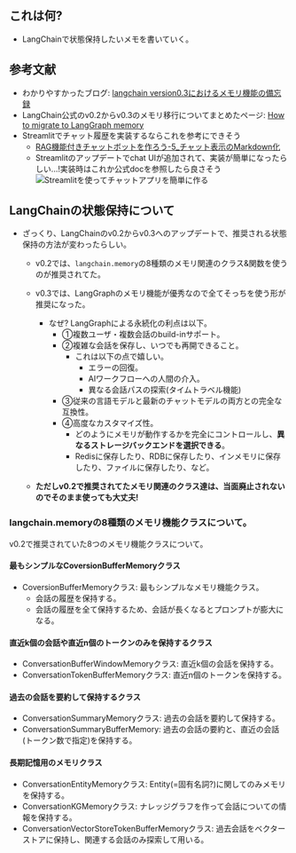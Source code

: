 ## これは何?

- LangChainで状態保持したいメモを書いていく。

## 参考文献

- わかりやすかったブログ: [langchain version0.3におけるメモリ機能の備忘録](https://qiita.com/ayoyo/items/276b4a6dc49037782b92)
- LangChain公式のv0.2からv0.3のメモリ移行についてまとめたページ: [How to migrate to LangGraph memory](https://python.langchain.com/docs/versions/migrating_memory/)
- Streamlitでチャット履歴を実装するならこれを参考にできそう
  - [RAG機能付きチャットボットを作ろう-5_チャット表示のMarkdown化](https://zenn.dev/bluetang/articles/chatbot_with_lc_st_chromadb_05)
  - Streamlitのアップデートでchat UIが追加されて、実装が簡単になったらしい...!実装時はこれか公式docを参照したら良さそう![Streamlitを使ってチャットアプリを簡単に作る](https://zenn.dev/nishijima13/articles/7ed472f51240b5)

## LangChainの状態保持について

- ざっくり、LangChainのv0.2からv0.3へのアップデートで、推奨される状態保持の方法が変わったらしい。
  - v0.2では、`langchain.memory`の8種類のメモリ関連のクラス&関数を使うのが推奨されてた。
  - v0.3では、LangGraphのメモリ機能が優秀なので全てそっちを使う形が推奨になった。
    - なぜ? LangGraphによる永続化の利点は以下。
      - ①複数ユーザ・複数会話のbuild-inサポート。
      - ②複雑な会話を保存し、いつでも再開できること。
        - これは以下の点で嬉しい。
          - エラーの回復。
          - AIワークフローへの人間の介入。
          - 異なる会話パスの探索(タイムトラベル機能)
      - ③従来の言語モデルと最新のチャットモデルの両方との完全な互換性。
      - ④高度なカスタマイズ性。
        - どのようにメモリが動作するかを完全にコントロールし、**異なるストレージバックエンドを選択できる**。
        - Redisに保存したり、RDBに保存したり、インメモリに保存したり、ファイルに保存したり、など。

  - **ただしv0.2で推奨されてたメモリ関連のクラス達は、当面廃止されないのでそのまま使っても大丈夫!**

### langchain.memoryの8種類のメモリ機能クラスについて。

v0.2で推奨されていた8つのメモリ機能クラスについて。

#### 最もシンプルなCoversionBufferMemoryクラス

- CoversionBufferMemoryクラス: 最もシンプルなメモリ機能クラス。
  - 会話の履歴を保持する。
  - 会話の履歴を全て保持するため、会話が長くなるとプロンプトが膨大になる。

#### 直近k個の会話や直近n個のトークンのみを保持するクラス

- ConversationBufferWindowMemoryクラス: 直近k個の会話を保持する。
- ConversationTokenBufferMemoryクラス: 直近n個のトークンを保持する。

#### 過去の会話を要約して保持するクラス

- ConversationSummaryMemoryクラス: 過去の会話を要約して保持する。
- ConversationSummaryBufferMemory: 過去の会話の要約と、直近の会話(トークン数で指定)を保持する。

#### 長期記憶用のメモリクラス

- ConversationEntityMemoryクラス: Entity(=固有名詞?)に関してのみメモリを保持する。
- ConversationKGMemoryクラス: ナレッジグラフを作って会話についての情報を保持する。
- ConversationVectorStoreTokenBufferMemoryクラス: 過去会話をベクターストアに保持し、関連する会話のみ探索して用いる。

